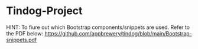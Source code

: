 # Tindog-Project
HINT: To fiure out which Bootstrap components/snippets are used. Refer to the PDF below: https://github.com/appbrewery/tindog/blob/main/Bootstrap-snippets.pdf
